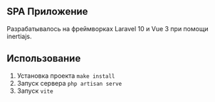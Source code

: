 ## SPA Приложение
Разрабатывалось на фреймворках Laravel 10 и Vue 3 при помощи inertiajs.

## Использование
1. Установка проекта `make install`
2. Запуск сервера `php artisan serve`
3. Запуск `vite`
